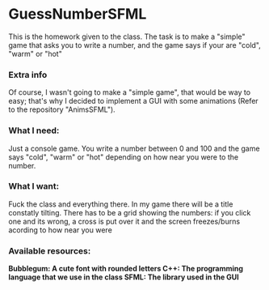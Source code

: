 # GuessNumberSFML
This is the homework given to the class. The task is to make a "simple" game that asks you to write a number, and the game says if your are "cold", "warm" or "hot"

### Extra info
Of course, I wasn't going to make a "simple game", that would be way to easy; that's  why I decided to implement a GUI with some animations (Refer to the repository "AnimsSFML").

### What I need:
Just a console game. You write a number between 0 and 100 and the game says "cold", "warm" or "hot" depending on how near you were to the number.

### What I want:
Fuck the class and everything there. In my game there will be a title constatly tilting. There has to be a grid showing the numbers: if you click one and its wrong, a cross is put over it and the screen freezes/burns acording to how near you were

### Available resources:
<b>Bubblegum<b>: A cute font with rounded letters
<b>C++<b>: The programming language that we use in the class
<b>SFML</b>: The library used in the GUI

